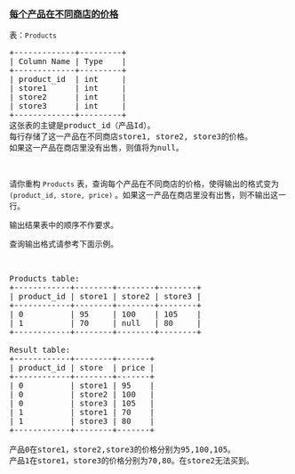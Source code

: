 ### [每个产品在不同商店的价格](https://leetcode-cn.com/problems/rearrange-products-table)

<p>表：<code>Products</code></p>

<pre>
+-------------+---------+
| Column Name | Type    |
+-------------+---------+
| product_id  | int     |
| store1      | int     |
| store2      | int     |
| store3      | int     |
+-------------+---------+
这张表的主键是product_id（产品Id）。
每行存储了这一产品在不同商店store1, store2, store3的价格。
如果这一产品在商店里没有出售，则值将为null。
</pre>

<p> </p>

<p>请你重构 <code>Products</code> 表，查询每个产品在不同商店的价格，使得输出的格式变为<code>(product_id, store, price)</code> 。如果这一产品在商店里没有出售，则不输出这一行。</p>

<p>输出结果表中的顺序不作要求。</p>

<p>查询输出格式请参考下面示例。</p>

<p> </p>

<pre>
Products table:
+------------+--------+--------+--------+
| product_id | store1 | store2 | store3 |
+------------+--------+--------+--------+
| 0          | 95     | 100    | 105    |
| 1          | 70     | null   | 80     |
+------------+--------+--------+--------+

Result table:
+------------+--------+-------+
| product_id | store  | price |
+------------+--------+-------+
| 0          | store1 | 95    |
| 0          | store2 | 100   |
| 0          | store3 | 105   |
| 1          | store1 | 70    |
| 1          | store3 | 80    |
+------------+--------+-------+

产品0在store1，store2,store3的价格分别为95,100,105。
产品1在store1，store3的价格分别为70,80。在store2无法买到。
</pre>
